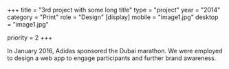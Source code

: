+++
title = "3rd project with some long title"
type = "project"
year = "2014"
category = "Print"
role = "Design"
[display]
mobile = "image1.jpg"
desktop = "image1.jpg"


priority = 2
+++

In January 2016, Adidas sponsored the Dubai marathon. We were employed to design a web app to engage participants and further brand awareness.
